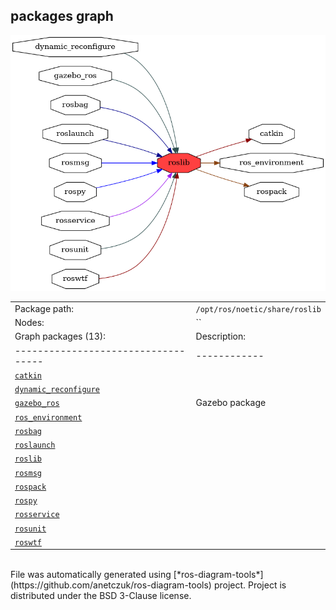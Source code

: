 <!--
File was automatically generated using 'ros-diagram-tools' project.
Project is distributed under the BSD 3-Clause license.
-->

## packages graph

[![roslib](roslib.png "roslib")](roslib.png)

|     |     |
| --- | --- |
| Package path: | `/opt/ros/noetic/share/roslib` |
| Nodes: | `` |
| Graph packages (13): | Description: |
| ----------------------------------- | ------------ |
| [`catkin`](catkin.html) |  |
| [`dynamic_reconfigure`](dynamic_reconfigure.html) |  |
| [`gazebo_ros`](gazebo_ros.html) | Gazebo package |
| [`ros_environment`](ros_environment.html) |  |
| [`rosbag`](rosbag.html) |  |
| [`roslaunch`](roslaunch.html) |  |
| [`roslib`](roslib.html) |  |
| [`rosmsg`](rosmsg.html) |  |
| [`rospack`](rospack.html) |  |
| [`rospy`](rospy.html) |  |
| [`rosservice`](rosservice.html) |  |
| [`rosunit`](rosunit.html) |  |
| [`roswtf`](roswtf.html) |  |


</br>
File was automatically generated using [*ros-diagram-tools*](https://github.com/anetczuk/ros-diagram-tools) project.
Project is distributed under the BSD 3-Clause license.
